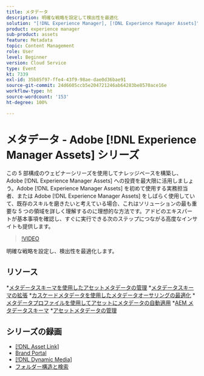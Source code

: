 ```yaml
---
title: メタデータ
description: 明確な戦略を設定して検出性を最適化
solution: "[!DNL Experience Manager], [!DNL Experience Manager Assets]"
product: experience manager
sub-product: assets
feature: Metadata
topic: Content Management
role: User
level: Beginner
version: Cloud Service
type: Event
kt: 7339
exl-id: 35b85f97-ffe4-43f9-98ae-dae0d36bae91
source-git-commit: 24d6605ccb5e204721246ab64283be8570ace16e
workflow-type: ht
source-wordcount: '153'
ht-degree: 100%

---
```


# メタデータ - Adobe [!DNL Experience Manager Assets] シリーズ

この 5 部構成のウェビナーシリーズを使用してナレッジベースを構築し、Adobe [!DNL Experience Manager Assets] への投資を最大限に活用しましょう。Adobe [!DNL Experience Manager Assets] を初めて使用する実務担当者、または Adobe [!DNL Experience Manager Assets] をしばらく使用していて、既存のスキルを磨きたいと考えている場合、これはソリューションの最も重要な 5 つの領域を詳しく理解するのに理想的な方法です。アドビのエキスパートが基本事項を確認し、すぐに実行できる次のステップにつながる高度なインサイトも提供します。

>[!VIDEO](https://video.tv.adobe.com/v/332134/?quality=12&learn=on&hidetitle=true)

明確な戦略を設定し、検出性を最適化します。

## リソース

*[メタデータスキーマを使用したアセットメタデータの管理](https://experienceleague.adobe.com/docs/experience-manager-learn/assets/authoring/metadata.html?lang=ja)
*[メタデータスキーマの拡張](https://experienceleague.adobe.com/docs/experience-manager-learn/assets/configuring/metadata-schemas.html?lang=ja)
*[カスケードメタデータを使用したメタデータオーサリングの最適化](https://experienceleague.adobe.com/docs/experience-manager-learn/assets/metadata/cascade-metadata-feature-video-use.html?lang=ja)
*[メタデータプロファイルを使用してアセットにメタデータの自動適用](https://experienceleague.adobe.com/docs/experience-manager-learn/assets/configuring/metadata-profiles.html?lang=ja)
*[AEM メタデータスキーマ](https://experienceleague.adobe.com/docs/experience-manager-65/assets/administer/metadata-schemas.html?lang=ja#administer)
*[アセットメタデータの管理](https://experienceleague.adobe.com/docs/experience-manager-65/assets/using/metadata.html?lang=ja#RegisteringacustomnamespacewithinAEM)

## シリーズの録画

* [[!DNL Asset Link]](asset-link.md)
* [Brand Portal](brand-portal.md)
* [[!DNL Dynamic Media]](dynamic-media.md)
* [フォルダー構造と検索](folder-structure-search.md)

